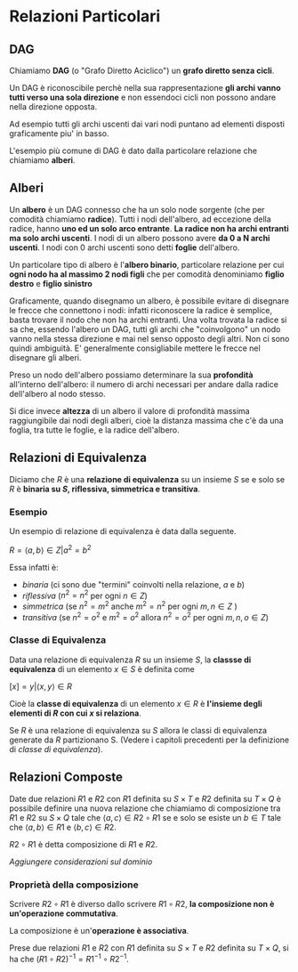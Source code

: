 # Relazioni Particolari

## DAG

Chiamiamo **DAG** (o "Grafo Diretto Aciclico") un **grafo diretto senza cicli**. 

Un DAG è riconoscibile perchè nella sua rappresentazione **gli archi vanno tutti verso una sola direzione** e non essendoci cicli non possono andare nella direzione opposta. 

Ad esempio tutti gli archi uscenti dai vari nodi puntano ad elementi disposti graficamente piu' in basso.

L'esempio più comune di DAG è dato dalla particolare relazione che chiamiamo **alberi**.

## Alberi

Un **albero** è un DAG connesso che ha un solo node sorgente (che per comodità chiamiamo **radice**). 
Tutti i nodi dell'albero, ad eccezione della radice, hanno **uno ed un solo arco entrante**. **La radice non ha archi entranti ma solo archi uscenti**. 
I nodi di un albero possono avere **da 0 a N archi uscenti**. I nodi con 0 archi uscenti sono detti **foglie** dell'albero.

Un particolare tipo di albero è l'**albero binario**, particolare relazione per cui **ogni nodo ha al massimo 2 nodi figli** che per comodità denominiamo **figlio destro** e **figlio sinistro**

Graficamente, quando disegnamo un albero, è possibile evitare di disegnare le frecce che connettono i nodi: infatti riconoscere la radice è semplice, basta trovare il nodo che non ha archi entranti. Una volta trovata la radice si sa che, essendo l'albero un DAG, tutti gli archi che "coinvolgono" un nodo vanno nella stessa direzione e mai nel senso opposto degli altri. Non ci sono quindi ambiguità. E' generalmente consigliabile mettere le frecce nel disegnare gli alberi.

Preso un nodo dell'albero possiamo determinare la sua **profondità** all'interno dell'albero: il numero di archi necessari per andare dalla radice dell'albero al nodo stesso.

Si dice invece **altezza** di un albero il valore di profondità massima raggiungibile dai nodi degli alberi, cioè la distanza massima che c'è da una foglia, tra tutte le foglie, e la radice dell'albero. 

## Relazioni di Equivalenza

Diciamo che $R$ è una **relazione di equivalenza** su un insieme $S$ se e solo se $R$ è **binaria su $S$, riflessiva, simmetrica e transitiva**.

### Esempio

Un esempio di relazione di equivalenza è data dalla seguente.

$R = { \langle a,b \rangle \in Z | a^2=b^2 }$

Essa infatti è:

* *binaria* (ci sono due "termini" coinvolti nella relazione, $a$ e $b$)
* *riflessiva* ($n^2 = n^2$ per ogni $n \in Z$)
* *simmetrica* (se $n^2=m^2$ anche $m^2=n^2$ per ogni $m,n \in Z$ )
* *transitiva* (se $n^2=o^2$ e $m^2=o^2$ allora $n^2=o^2$ per ogni $m,n,o \in Z$)

### Classe di Equivalenza

Data una relazione di equivalenza $R$ su un insieme $S$, la **classse di equivalenza** di un elemento $x \in S$ è definita come 

$[x] = {y|\langle x,y \rangle \in R}$

Cioè la **classe di equivalenza** di un elemento $x \in R$ è **l'insieme degli elementi di $R$ con cui $x$ si relaziona**.

Se $R$ è una relazione di equivalenza su $S$ allora le classi di equivalenza generate da $R$ partizionano S. (Vedere i capitoli precedenti per la definizione di *classe di equivalenza*).

## Relazioni Composte

Date due relazioni $R1$ e $R2$ con $R1$ definita su $S \times T$ e $R2$ definita su $T \times Q$ è possibile definire una nuova relazione che chiamiamo di composizione tra $R1$ e $R2$ su $S \times Q$ tale che $\langle a,c \rangle \in R2 \circ R1$ se e solo se esiste un $b \in T$ tale che $\langle a,b \rangle \in R1$ e $\langle b,c \rangle \in R2$.

$R2 \circ R1$ è detta composizione di $R1$ e $R2$.

*Aggiungere considerazioni sul dominio*

### Proprietà della composizione

Scrivere $R2 \circ R1$ è diverso dallo scrivere $R1 \circ R2$, **la composizione non è un'operazione commutativa**.

La composizione è un'**operazione è associativa**.

Prese due relazioni $R1$ e $R2$ con $R1$ definita su $S \times T$ e $R2$ definita su $T \times Q$, si ha che $(R1 \circ R2)^{-1} = R1^{-1} \circ R2^{-1}$.

